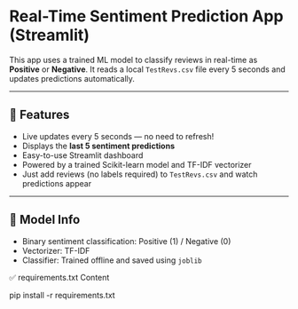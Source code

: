 # Real-Time Sentiment Prediction App (Streamlit)

This app uses a trained ML model to classify reviews in real-time as **Positive** or **Negative**. It reads a local `TestRevs.csv` file every 5 seconds and updates predictions automatically.

---

## 🚀 Features
- Live updates every 5 seconds — no need to refresh!
- Displays the **last 5 sentiment predictions**
- Easy-to-use Streamlit dashboard
- Powered by a trained Scikit-learn model and TF-IDF vectorizer
- Just add reviews (no labels required) to `TestRevs.csv` and watch predictions appear

---

## 🧠 Model Info
- Binary sentiment classification: Positive (1) / Negative (0)
- Vectorizer: TF-IDF
- Classifier: Trained offline and saved using `joblib`

✅ requirements.txt Content

pip install -r requirements.txt
